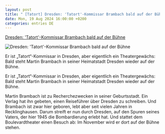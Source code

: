 ```yaml
---
layout: post
title: " [Tatort] Dresden: 'Tatort'-Kommissar Brambach bald auf der Bühne"
date: Mon, 19 Aug 2024 16:00:00 +0200
categories: entries DE
---
```

[Dresden: 'Tatort'-Kommissar Brambach bald auf der Bühne](https://www.saechsische.de/kultur/tatort-kommissar-martin-brambach-kunst-muss-verfuehren-6034563-plus.html)

![Dresden: 'Tatort'-Kommissar Brambach bald auf der Bühne](https://image.saechsische.de/1200x675/i/1/i18gcrkwti3jlvga0w09ot0pmkvy2v2s.jpg)

Er ist „Tatort“-Kommissar in Dresden, aber eigentlich ein Theatergewächs: Bald steht Martin Brambach in seiner Heimatstadt Dresden wieder auf der Bühne.

Er ist „Tatort“-Kommissar in Dresden, aber eigentlich ein Theatergewächs: Bald steht Martin Brambach in seiner Heimatstadt Dresden wieder auf der Bühne.

Martin Brambach ist zu Recherchezwecken in seiner Geburtsstadt. Ein Verlag hat ihn gebeten, einen Reiseführer über Dresden zu schreiben. Und Brambach ist zwar hier geboren, lebt aber seit vielen Jahren in Recklinghausen. Darum streift er nun durch Dresden, auf den Spuren seines Vaters, der hier 1945 die Bombardierung erlebt hat. Und stattet dem Boulevardtheater einen Besuch ab: Im November wird er dort auf der Bühne stehen.

